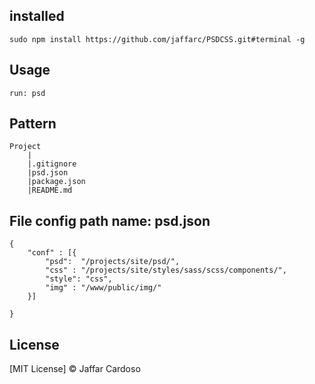 ## installed
	
	sudo npm install https://github.com/jaffarc/PSDCSS.git#terminal -g

## Usage
	
	run: psd


## Pattern  

		
	Project	
		|
		|.gitignore
		|psd.json
		|package.json
		|README.md

## File config path name: psd.json

	{
		"conf" : [{
			"psd":  "/projects/site/psd/",
			"css" : "/projects/site/styles/sass/scss/components/",
			"style": "css",
			"img" : "/www/public/img/"
		}]
	
	}


## License

[MIT License] © Jaffar Cardoso